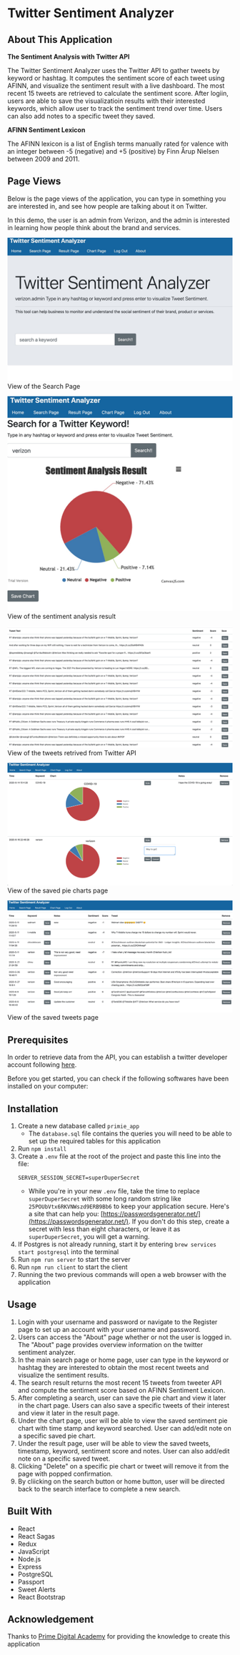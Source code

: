 # Twitter Sentiment Analyzer

## About This Application
**The Sentiment Analysis with Twitter API**

The Twitter Sentiment Analyzer uses the Twitter API to gather tweets by keyword or hashtag. It computes the sentiment score of each tweet using AFINN, and visualize the sentiment result with a live dashboard. The most recent 15 tweets are retrieved to calculate the sentiment score. After logiin, users are able to save the visualizatioin results with their interested keywords, which allow user to track the sentiment trend over time. Users can also add notes to a specific tweet they saved.

**AFINN Sentiment Lexicon**

The AFINN lexicon is a list of English terms manually rated for valence with an integer between -5 (negative) and +5 (positive) by Finn Årup Nielsen between 2009 and 2011. 

## Page Views

Below is the page views of the application, you can type in something you are interested in, and see how people are talking about it on Twitter. 

In this demo, the user is an admin from Verizon, and the admin is interested in learning how people think about the brand and services. 

![View of the Search Page](/public/images/TSA-search-page.jpg)
View of the Search Page

![View of the tweeter sentiment pie chart](/public/images/TSA-search-result-page1.jpg)
View of the sentiment analysis result

![View of the tweets of keyword searched](/public/images/TSA-search-result-page2.jpg)
View of the tweets retrived from Twitter API

![View of a Chart Page consisting of saved charts](/public/images/TSA-chart-page.jpg)
View of the saved pie charts page

![View of the saved Twitter page](/public/images/TSA-tweet-result-page.jpg)
View of the saved tweets page

## Prerequisites

In order to retrieve data from the API, you can establish a twitter developer account following [here](https://developer.twitter.com/en/apply-for-access). 

Before you get started, you can check if the following softwares have been installed on your computer:


## Installation

1. Create a new database called `primie_app`
    * The `database.sql` file contains the queries you will need to be able to set up the required tables for this application
2. Run `npm install`
3. Create a `.env` file at the root of the project and paste this line into the file:
    ```
    SERVER_SESSION_SECRET=superDuperSecret
    ```
    * While you're in your new `.env` file, take the time to replace `superDuperSecret` with some long random string like `25POUbVtx6RKVNWszd9ERB9Bb6` to keep your application secure. Here's a site that can help you: [https://passwordsgenerator.net/](https://passwordsgenerator.net/). If you don't do this step, create a secret with less than eight characters, or leave it as `superDuperSecret`, you will get a warning.
4. If Postgres is not already running, start it by entering `brew services start postgresql` into the terminal
5. Run `npm run server` to start the server
6. Run `npm run client` to start the client
7. Running the two previous commands will open a web browser with the application


## Usage

1. Login with your username and password or navigate to the Register page to set up an account with your username and password.
2. Users can access the "About" page whether or not the user is logged in. The "About" page provides overview information on the twitter sentiment analyzer.
3. In the main search page or home page, user can type in the keyword or hashtag they are interested to obtain the most recent tweets and visualize the sentiment results.
4. The search result returns the most recent 15 tweets from tweeter API and compute the sentiment score based on AFINN Sentiment Lexicon.
5. After completing a search, user can save the pie chart and view it later in the chart page. Users can also save a specific tweets of their interest and view it later in the result page.
6. Under the chart page, user will be able to view the saved sentiment pie chart with time stamp and keyword searched. User can add/edit note on a specific saved pie chart.
7. Under the result page, user will be able to view the saved tweets, timestamp, keyword, sentiment score and notes. User can also add/edit note on a specific saved tweet.
8. Clicking "Delete" on a specific pie chart or tweet will remove it from the page with popped confirmation.
9. By cliicking on the search button or home button, user will be directed back to the search interface to complete a new search. 



## Built With

* React
* React Sagas
* Redux
* JavaScript
* Node.js
* Express
* PostgreSQL
* Passport
* Sweet Alerts
* React Bootstrap

## Acknowledgement
Thanks to [Prime Digital Academy](https://www.primeacademy.io) for providing the knowledge to create this application
